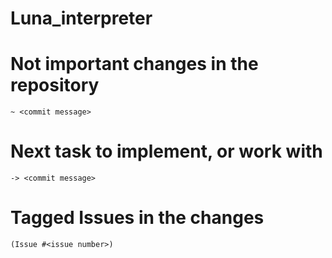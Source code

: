 # Luna_interpreter

# Not important changes in the repository
    ~ <commit message>
# Next task to implement, or work with    
    -> <commit message>
# Tagged Issues in the changes    
    (Issue #<issue number>)
